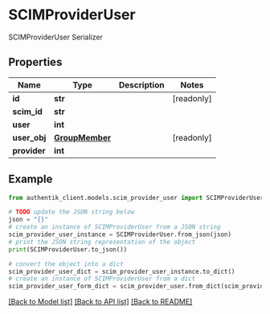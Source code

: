 # SCIMProviderUser

SCIMProviderUser Serializer

## Properties

Name | Type | Description | Notes
------------ | ------------- | ------------- | -------------
**id** | **str** |  | [readonly] 
**scim_id** | **str** |  | 
**user** | **int** |  | 
**user_obj** | [**GroupMember**](GroupMember.md) |  | [readonly] 
**provider** | **int** |  | 

## Example

```python
from authentik_client.models.scim_provider_user import SCIMProviderUser

# TODO update the JSON string below
json = "{}"
# create an instance of SCIMProviderUser from a JSON string
scim_provider_user_instance = SCIMProviderUser.from_json(json)
# print the JSON string representation of the object
print(SCIMProviderUser.to_json())

# convert the object into a dict
scim_provider_user_dict = scim_provider_user_instance.to_dict()
# create an instance of SCIMProviderUser from a dict
scim_provider_user_form_dict = scim_provider_user.from_dict(scim_provider_user_dict)
```
[[Back to Model list]](../README.md#documentation-for-models) [[Back to API list]](../README.md#documentation-for-api-endpoints) [[Back to README]](../README.md)


